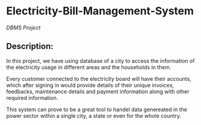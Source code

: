 # Electricity-Bill-Management-System
*DBMS Project*
## Description:
In this project, we have using database of a city to access the information of the electricity usage in different areas and the households in them.

Every customer connected to the electricity board will have their accounts, which after signing in would provide details of their unique invoices, feedbacks, maintenance details and payment information along with other required information.

This system can prove to be a great tool to handel data genereated in the power sector within a single city, a state or even for the whole country.
